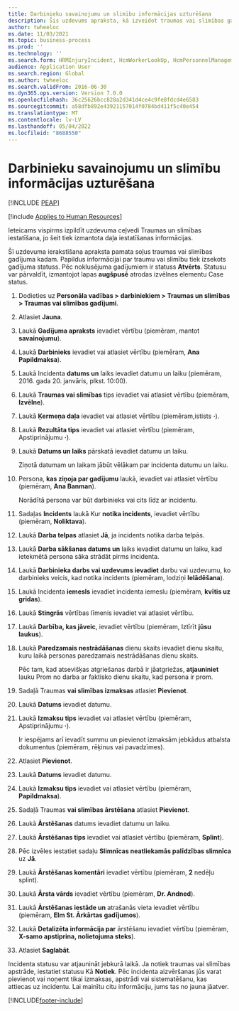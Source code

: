 ```yaml
---
title: Darbinieku savainojumu un slimību informācijas uzturēšana
description: Šis uzdevums apraksta, kā izveidot traumas vai slimības gadījumu.
author: twheeloc
ms.date: 11/03/2021
ms.topic: business-process
ms.prod: ''
ms.technology: ''
ms.search.form: HRMInjuryIncident, HcmWorkerLookUp, HcmPersonnelManagementWorkspace
audience: Application User
ms.search.region: Global
ms.author: twheeloc
ms.search.validFrom: 2016-06-30
ms.dyn365.ops.version: Version 7.0.0
ms.openlocfilehash: 36c25626bcc828a2d341d4ce4c9fe8fdcd4e6583
ms.sourcegitcommit: a58dfb892e43921157014f0784bd411f5c40e454
ms.translationtype: MT
ms.contentlocale: lv-LV
ms.lasthandoff: 05/04/2022
ms.locfileid: "8688550"
---
```

# <a name="maintain-employee-injury-and-illness-information"></a>Darbinieku savainojumu un slimību informācijas uzturēšana


[!INCLUDE [PEAP](../includes/peap-1.md)]

[!include [Applies to Human Resources](../includes/applies-to-hr.md)]



Ieteicams vispirms izpildīt uzdevuma ceļvedi Traumas un slimības iestatīšana, jo šeit tiek izmantota daļa iestatīšanas informācijas. 



Šī uzdevuma ierakstīšana apraksta pamata soļus traumas vai slimības gadījuma kadam. Papildus informācijai par traumu vai slimību tiek izsekots gadījuma statuss. Pēc noklusējuma gadījumiem ir statuss **Atvērts**. Statusu var pārvaldīt, izmantojot lapas **augšpusē** atrodas izvēlnes elementu Case status.

1. Dodieties uz **Personāla vadības \> darbiniekiem \> Traumas un slimības \> Traumas vai slimības gadījumi**.
2. Atlasiet **Jauna**.
3. Laukā **Gadījuma apraksts** ievadiet vērtību (piemēram, mantot **savainojumu**).
4. Laukā **Darbinieks** ievadiet vai atlasiet vērtību (piemēram, **Ana Papildmaksa**).
5. Laukā Incidenta **datums un** laiks ievadiet datumu un laiku (piemēram, 2016. gada 20. janvāris, plkst. 10:00).
6. Laukā **Traumas vai slimības** tips ievadiet vai atlasiet vērtību (piemēram, **Izvēlne**).
7. Laukā **Ķermeņa daļa** ievadiet vai atlasiet vērtību (piemēram,istists **·**).
8. Laukā **Rezultāta tips** ievadiet vai atlasiet vērtību (piemēram, Apstiprinājumu **·**).
9. Laukā **Datums un laiks** pārskatā ievadiet datumu un laiku.

    Ziņotā datumam un laikam jābūt vēlākam par incidenta datumu un laiku.

10. Persona, **kas ziņoja par gadījumu** laukā, ievadiet vai atlasiet vērtību (piemēram, **Ana Banman**).

    Norādītā persona var būt darbinieks vai cits līdz ar incidentu.

11. Sadaļas **Incidents** laukā Kur **notika incidents**, ievadiet vērtību (piemēram, **Noliktava**).
12. Laukā **Darba telpas** atlasiet **Jā**, ja incidents notika darba telpās.
13. Laukā **Darba sākšanas datums un** laiks ievadiet datumu un laiku, kad ietekmētā persona sāka strādāt pirms incidenta.
14. Laukā **Darbinieka darbs vai uzdevums ievadiet** darbu vai uzdevumu, ko darbinieks veicis, kad notika incidents (piemēram, lodziņi **Ielādēšana**). 
15. Laukā Incidenta **iemesls** ievadiet incidenta iemeslu (piemēram, **kvītis uz grīdas**).
16. Laukā **Stingrās** vērtības līmenis ievadiet vai atlasiet vērtību.
17. Laukā **Darbība, kas jāveic**, ievadiet vērtību (piemēram, Iztīrīt **jūsu laukus**).
18. Laukā **Paredzamais nestrādāšanas** dienu skaits ievadiet dienu skaitu, kuru laikā personas paredzamais nestrādāšanas dienu skaits.

    Pēc tam, kad atsevišķas atgriešanas darbā ir jāatgriežas, **atjauniniet** lauku Prom no darba ar faktisko dienu skaitu, kad persona ir prom.

19. Sadaļā Traumas **vai slimības izmaksas** atlasiet **Pievienot**.
20. Laukā **Datums** ievadiet datumu.
21. Laukā **Izmaksu tips** ievadiet vai atlasiet vērtību (piemēram, Apstiprinājumu **·**).

    Ir iespējams arī ievadīt summu un pievienot izmaksām jebkādus atbalsta dokumentus (piemēram, rēķinus vai pavadzīmes).

22. Atlasiet **Pievienot**.
23. Laukā **Datums** ievadiet datumu.
24. Laukā **Izmaksu tips** ievadiet vai atlasiet vērtību (piemēram, **Papildmaksa**).
25. Sadaļā Traumas **vai slimības ārstēšana** atlasiet **Pievienot**.
26. Laukā **Ārstēšanas** datums ievadiet datumu un laiku.
27. Laukā **Ārstēšanas tips** ievadiet vai atlasiet vērtību (piemēram, **Splint**).
28. Pēc izvēles iestatiet sadaļu **Slimnīcas neatliekamās palīdzības slimnīca** uz **Jā**.
29. Laukā **Ārstēšanas komentāri** ievadiet vērtību (piemēram, **2** nedēļu splint).
30. Laukā **Ārsta vārds** ievadiet vērtību (piemēram, **Dr. Andned**).
31. Laukā **Ārstēšanas iestāde un** atrašanās vieta ievadiet vērtību (piemēram, **Elm St. Ārkārtas gadījumos**).
32. Laukā **Detalizēta informācija par** ārstēšanu ievadiet vērtību (piemēram, **X-samo apstiprina, nolietojuma steks**).
33. Atlasiet **Saglabāt**.

Incidenta statusu var atjaunināt jebkurā laikā. Ja notiek traumas vai slimības apstrāde, iestatiet statusu Kā **Notiek**. Pēc incidenta aizvēršanas jūs varat pievienot vai noņemt tikai izmaksas, apstrādi vai sistematēšanu, kas attiecas uz incidentu. Lai mainītu citu informāciju, jums tas no jauna jāatver.

[!INCLUDE[footer-include](../includes/footer-banner.md)]
